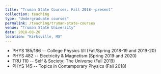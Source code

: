 ```yaml
---
title: "Truman State Courses: Fall 2018--present"
collection: teaching
type: "Undergraduate courses"
permalink: /teaching/truman-state-courses
venue: "Truman State University"
date: 2018-08-20
location: "Kirksville, MO"
---
```


* PHYS 185/186 -- College Physics I/II (Fall/Spring 2018-19 and 2019-20)
* PHYS 482 -- Electricity & Magnetism (Spring 2019 and 2020)
* TRU 110 -- Self & Society: The Universe (Fall 2019)
* PHYS 145 -- Topics in Contemporary Physics (Fall 2018)